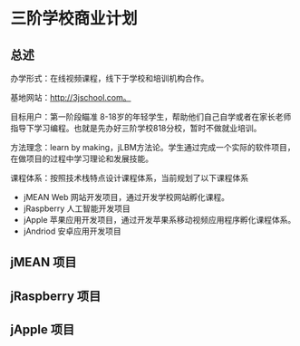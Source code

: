# 三阶学校商业计划



## 总述

办学形式：在线视频课程，线下于学校和培训机构合作。

基地网站：http://3jschool.com。

目标用户：第一阶段瞄准 8-18岁的年轻学生，帮助他们自己自学或者在家长老师指导下学习编程。也就是先办好三阶学校818分校，暂时不做就业培训。

方法理念：learn by making，jLBM方法论。学生通过完成一个实际的软件项目，在做项目的过程中学习理论和发展技能。

课程体系：按照技术栈特点设计课程体系，当前规划了以下课程体系

- jMEAN Web 网站开发项目，通过开发学校网站孵化课程。
- jRaspberry 人工智能开发项目
- jApple 苹果应用开发项目，通过开发苹果系移动视频应用程序孵化课程体系。
- jAndriod 安卓应用开发项目



## jMEAN 项目





## jRaspberry 项目



## jApple 项目